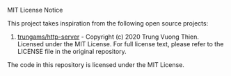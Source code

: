 MIT License Notice

This project takes inspiration from the following open source projects:

1. [trungams/http-server](https://github.com/trungams/http-server) - Copyright (c) 2020 Trung Vuong Thien.
   Licensed under the MIT License.
   For full license text, please refer to the LICENSE file in the original repository.

The code in this repository is licensed under the MIT License.
